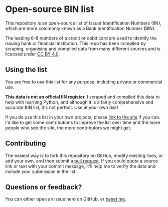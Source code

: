 # Open-source BIN list

This repository is an open-source list of Issuer Identification Numbers (IIN), which are more commonly known as a Bank Identification Number (BIN).

The leading 6-8 numbers of a credit or debit card are used to identify the issuing bank or financial institution. This repo has been compiled by scraping, organising and compiled data from many different sources and is licensed under [CC BY 4.0](https://creativecommons.org/licenses/by/4.0/).

## Using the list

You are free to use this list for any purpose, including private or commercial use.

**This data is not an official IIN register.** I scraped and compiled this data to help with learning Python, and although it is a fairly comprehensive and accurate BIN list, it's not perfect. Use at your own risk!

If you do use this list in your own projects, please [link to the site](https://ian.is/binlist/) if you can. I'd like to get some contributions to improve the list over time and the more people who see the site, the more contributors we might get.

## Contributing

The easiest way is to fork this repository on GitHub, modify existing lines, or add your own, and then submit a [pull request](https://help.github.com/en/articles/about-pull-requests). If you could quote a source link or text with your commit message, it'll help me to verify the data and include your submission in the list.

## Questions or feedback?

You can either open an issue here on GitHub, or [tweet me](https://twitter.com/iannuttall/).
